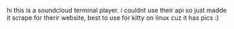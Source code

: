 hi this is a soundcloud terminal player. i couldnt use their api so just madde it scrape for therir website, best to use for kitty on linux cuz it has pics :)
